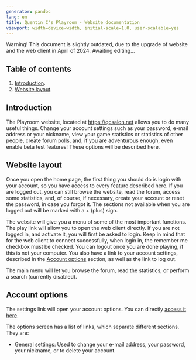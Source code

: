 ```yaml
---
generator: pandoc
lang: en
title: Quentin C's Playroom - Website documentation
viewport: width=device-width, initial-scale=1.0, user-scalable=yes
---
```


Warning! This document is slightly outdated, due to the upgrade of website and the web client in April of 2024. Awaiting editing...

## Table of contents
1. [Introduction](#introduction).
2. [Website layout](website-layout).

## Introduction
The Playroom website, located at https://qcsalon.net allows you to do many useful things. Change your account settings such as your password, e-mail address or your nickname, view your game statistics or statistics of other people, create forum polls, and, if you are adventurous enough, even enable beta test features! These options will be described here.

## Website layout
Once you open the home page, the first thing you should do is login with your account, so you have access to every feature described here. If you are logged out, you can still  browse the website, read the forum, access some statistics, and, of course, if necessary, create your account or reset the password, in case you forgot it. The sections not available when you are logged out will  be marked with a + (plus) sign.

The website will give you a menu of some of the most important functions. The play link will allow you to open the web client directly. If you are not logged in, and activate it, you will first be asked to login. Keep in mind that for the web client to connect successfully, when login in, the remember me checkbox must be checked. You can logout once  you are done playing, if this is not your computer. You also have a link to your account settings, described in the [Account options](#account-options) section, as well as the link to log out.

The main menu will let you browse the forum, read the statistics, or perform a search (currently disabled).

## Account options
The settings link will  open your account options. You can directly [access it here](https://qcsalon.net/en/options).

The options screen has a list of links, which separate different sections. They are:
- General settings: Used to change your e-mail address, your password, your nickname, or to delete your account.
